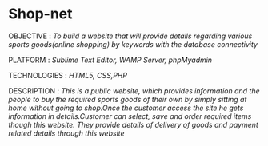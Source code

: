 # Shop-net

OBJECTIVE               : *To build a website that will provide details regarding various sports goods(online shopping) by keywords with the database connectivity*

PLATFORM             : *Sublime Text Editor, WAMP Server, phpMyadmin*

TECHNOLOGIES   : *HTML5, CSS,PHP*

DESCRIPTION          : *This is a public website, which provides information and the people to buy the required sports goods of their own by simply sitting at home without going to shop.Once the customer access the site he gets information in details.Customer can select, save and order required items though this website. They provide details of delivery of goods and payment related details through this website*
